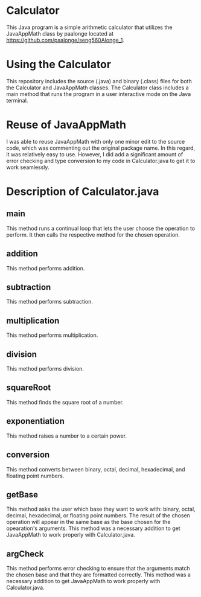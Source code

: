 # Calculator
This Java program is a simple arithmetic calculator that utilizes the JavaAppMath class by paalonge located at https://github.com/paalonge/seng560Alonge_1.

# Using the Calculator
This repository includes the source (.java) and binary (.class) files for both the Calculator and JavaAppMath classes.  The Calculator class includes a main method that runs the program in a user interactive mode on the Java terminal.

# Reuse of JavaAppMath
I was able to reuse JavaAppMath with only one minor edit to the source code, which was commenting out the original package name.  In this regard, it was relatively easy to use.  However, I did add a significant amount of error checking and type conversion to my code in Calculator.java to get it to work seamlessly.

# Description of Calculator.java

##    main 
This method runs a continual loop that lets the user choose the operation to perform.  It then calls the respective method for the chosen operation.
##    addition
This method performs addition.
##    subtraction
This method performs subtraction.
##    multiplication
This method performs multiplication.
##    division
This method performs division.
##    squareRoot
This method finds the square root of a number.
##    exponentiation
This method raises a number to a certain power.
##    conversion
This method converts between binary, octal, decimal, hexadecimal, and floating point numbers.
##    getBase
This method asks the user which base they want to work with: binary, octal, decimal, hexadecimal, or floating point numbers.  The result of the chosen operation will appear in the same base as the base chosen for the opearation's arguments.  This method was a necessary addition to get JavaAppMath to work properly with Calculator.java.
##    argCheck
This method performs error checking to ensure that the arguments match the chosen base and that they are formatted correctly.  This method was a necessary addition to get JavaAppMath to work properly with Calculator.java.




